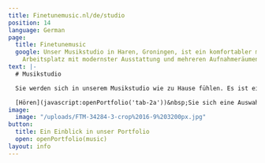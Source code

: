 ```yaml
---
title: Finetunemusic.nl/de/studio
position: 14
language: German
page:
  title: Finetunemusic
  google: Unser Musikstudio in Haren, Groningen, ist ein komfortabler multifunktionaler
    Arbeitsplatz mit modernster Ausstattung und mehreren Aufnahmeräumen.
text: |-
  # Musikstudio

  Sie werden sich in unserem Musikstudio wie zu Hause fühlen. Es ist ein multifunktionaler Arbeitsplatz mit hochmoderner Ausstattung und mehreren Aufnahmeräumen auf über 150 Quadratmetern. Wir bieten ganze Bandaufnahmen ebenso wie kleinere Aufnahmesitzungen an. Es wird uns eine Freude sein, Ihre Musik zu mischen und Ihnen die Musikproduktion als solche anzubieten. Darüberhinaus können wir Ihnen helfen, Ihre Kompositionen zu erarbeiten und den richtigen Sound für Ihre Songs zu finden. Ob cineastische Arrangements, gefühlvolle R’n’B-Produktionen oder experimentelle Beats - Vielseitigkeit ist eine unserer Qualitäten.

  [Hören](javascript:openPortfolio('tab-2a'))&nbsp;Sie sich eine Auswahl unserer Musik an.
image:
  image: "/uploads/FTM-34284-3-crop%2016-9%203200px.jpg"
button:
  title: Ein Einblick in unser Portfolio
  open: openPortfolio(music)
layout: info
---
```


